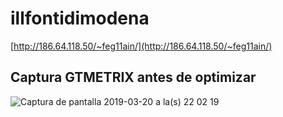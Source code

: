 # illfontidimodena
[http://186.64.118.50/~feg11ain/](http://186.64.118.50/~feg11ain/)

## Captura GTMETRIX antes de optimizar
![Captura de pantalla 2019-03-20 a la(s) 22 02 19](https://user-images.githubusercontent.com/8588336/54772025-4b093780-4be5-11e9-87ba-666ba886d0d6.png)